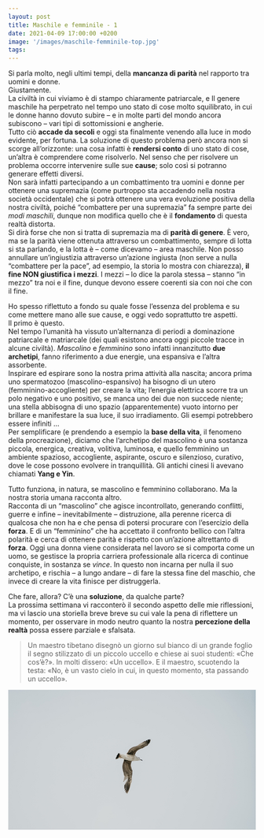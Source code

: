 ```yaml
---
layout: post
title: Maschile e femminile - 1
date: 2021-04-09 17:00:00 +0200
image: '/images/maschile-femminile-top.jpg'
tags:
---
```


Si parla molto, negli ultimi tempi, della **mancanza di parità** nel rapporto tra uomini e donne. <br/>
Giustamente.<br/>
La civiltà in cui viviamo è di stampo chiaramente patriarcale, e Il genere maschile ha perpetrato nel tempo uno stato di cose molto squilibrato, in cui le donne hanno dovuto subire – e in molte parti del mondo ancora subiscono – vari tipi di sottomissioni e angherie.<br/>
Tutto ciò **accade da secoli** e oggi sta finalmente venendo alla luce in modo evidente, per fortuna. La soluzione di questo problema però ancora non si scorge all’orizzonte: una cosa infatti è **rendersi conto** di uno stato di cose, un’altra è comprendere come risolverlo. Nel senso che per risolvere un problema occorre intervenire sulle sue **cause**; solo così si potranno generare effetti diversi.<br/>
Non sarà infatti partecipando a un combattimento tra uomini e donne per ottenere una supremazia (come purtroppo sta accadendo nella nostra società occidentale) che si potrà ottenere una vera evoluzione positiva della nostra civiltà, poiché “combattere per una supremazia” fa sempre parte dei *modi maschili*, dunque non modifica quello che è il **fondamento** di questa realtà distorta.<br/>
Si dirà forse che non si tratta di supremazia ma di **parità di genere**. È vero, ma se la parità viene ottenuta attraverso un combattimento, sempre di lotta si sta parlando, e la lotta è – come dicevamo – area maschile. Non posso annullare un’ingiustizia attraverso un’azione ingiusta (non serve a nulla “combattere per la pace”, ad esempio, la storia lo mostra con chiarezza), **il fine NON giustifica i mezzi**. I mezzi – lo dice la parola stessa – stanno “in mezzo” tra noi e il fine, dunque devono essere coerenti sia con noi che con il fine.

Ho spesso riflettuto a fondo su quale fosse l’essenza del problema e su come mettere mano alle sue cause, e oggi vedo soprattutto tre aspetti.<br/>
Il primo è questo.<br/>
Nel tempo l’umanità ha vissuto un’alternanza di periodi a dominazione patriarcale e matriarcale (dei quali esistono ancora oggi piccole tracce in alcune civiltà). *Mascolino* e *femminino* sono infatti innanzitutto **due archetipi**, fanno riferimento a due energie, una espansiva e l’altra assorbente. <br/>
Inspirare ed espirare sono la nostra prima attività alla nascita; ancora prima uno spermatozoo (mascolino-espansivo) ha bisogno di un utero (femminino-accogliente) per creare la vita; l’energia elettrica scorre tra un polo negativo e uno positivo, se manca uno dei due non succede niente; una stella abbisogna di uno spazio (apparentemente) vuoto intorno per brillare e manifestare la sua luce, il suo irradiamento. Gli esempi potrebbero essere infiniti …<br/>
Per semplificare (e prendendo a esempio la **base della vita**, il fenomeno della procreazione), diciamo che l’archetipo del mascolino è una sostanza piccola, energica, creativa, volitiva, luminosa, e quello femminino un ambiente spazioso, accogliente, aspirante, oscuro e silenzioso, curativo, dove le cose possono evolvere in tranquillità. Gli antichi cinesi li avevano chiamati **Yang e Yin**. 

Tutto funziona, in natura, se mascolino e femminino collaborano. Ma la nostra storia umana racconta altro. <br/>
Racconta di un “mascolino” che agisce incontrollato, generando conflitti, guerre e infine – inevitabilmente – distruzione, alla perenne ricerca di qualcosa che non ha e che pensa di potersi procurare con l’esercizio della **forza**. E di un “femminino” che ha accettato il confronto bellico con l’altra polarità e cerca di ottenere parità e rispetto con un’azione altrettanto di **forza**. Oggi una donna viene considerata nel lavoro se si comporta come un uomo, se gestisce la propria carriera professionale alla ricerca di continue conquiste, in sostanza se *vince*. In questo non incarna per nulla il suo archetipo, e rischia – a lungo andare – di fare la stessa fine del maschio, che invece di creare la vita finisce per distruggerla.

Che fare, allora? C’è una **soluzione**, da qualche parte?<br/>
La prossima settimana vi racconterò il secondo aspetto delle mie riflessioni, ma vi lascio una storiella breve breve su cui vale la pena di riflettere un momento, per osservare in modo neutro quanto la nostra **percezione della realtà** possa essere parziale e sfalsata.

> Un maestro tibetano disegnò un giorno sul bianco di un grande foglio il segno stilizzato di un piccolo uccello e chiese ai suoi studenti: «Che cos’è?».
In molti dissero: «Un uccello». 
E il maestro, scuotendo la testa: «No, è un vasto cielo in cui, in questo momento, sta passando un uccello».

![](/images/maschile-femminile-center.jpg)
